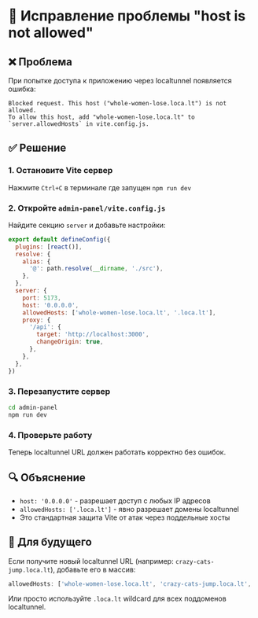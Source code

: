 # 🔧 Исправление проблемы "host is not allowed"

## ❌ Проблема
При попытке доступа к приложению через localtunnel появляется ошибка:
```
Blocked request. This host ("whole-women-lose.loca.lt") is not allowed.
To allow this host, add "whole-women-lose.loca.lt" to `server.allowedHosts` in vite.config.js.
```

## ✅ Решение

### 1. Остановите Vite сервер
Нажмите `Ctrl+C` в терминале где запущен `npm run dev`

### 2. Откройте `admin-panel/vite.config.js`
Найдите секцию `server` и добавьте настройки:

```javascript
export default defineConfig({
  plugins: [react()],
  resolve: {
    alias: {
      '@': path.resolve(__dirname, './src'),
    },
  },
  server: {
    port: 5173,
    host: '0.0.0.0',
    allowedHosts: ['whole-women-lose.loca.lt', '.loca.lt'],
    proxy: {
      '/api': {
        target: 'http://localhost:3000',
        changeOrigin: true,
      },
    },
  },
})
```

### 3. Перезапустите сервер
```bash
cd admin-panel
npm run dev
```

### 4. Проверьте работу
Теперь localtunnel URL должен работать корректно без ошибок.

## 🔍 Объяснение

- `host: '0.0.0.0'` - разрешает доступ с любых IP адресов
- `allowedHosts: ['.loca.lt']` - явно разрешает домены localtunnel
- Это стандартная защита Vite от атак через поддельные хосты

## 🚀 Для будущего

Если получите новый localtunnel URL (например: `crazy-cats-jump.loca.lt`), добавьте его в массив:

```javascript
allowedHosts: ['whole-women-lose.loca.lt', 'crazy-cats-jump.loca.lt', '.loca.lt']
```

Или просто используйте `.loca.lt` wildcard для всех поддоменов localtunnel. 